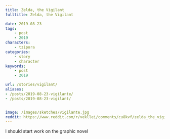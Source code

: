 ```yaml
---
title: Zelda, the Vigilant
fulltitle: Zelda, the Vigilant

date: 2019-08-23
tags:
    - post
    - 2019
characters:
    - tzipora
categories:
    - story
    - character
keywords:
    - post
    - 2019

url: /stories/vigilant/
aliases:
- /posts/2019-08-23-vigilante/
- /posts/2019-08-23-vigilant/


image: /images/sketches/vigilante.jpg
reddit: https://www.reddit.com/r/vekllei/comments/cu8kvf/zelda_the_vigilant/
---
```

I should start work on the graphic novel
